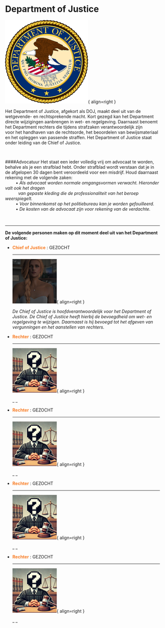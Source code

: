 # Department of Justice

![Image title](img/doj.webp){ align=right }

Het Department of Justice, afgekort als DOJ, maakt deel uit van de wetgevende- en rechtsprekende macht. Kort 
gezegd kan het Department directe wijzigingen aanbrengen in wet- en regelgeving. Daarnaast benoemt het Department 
rechters die tijdens strafzaken verantwoordelijk zijn   
voor het handhaven van de rechtsorde, het beoordelen van bewijsmateriaal en het opleggen van passende straffen. 
Het Department of Justice staat onder leiding van de Chief of Justice. 

<br> 

####Advocatuur
Het staat een ieder volledig vrij om advocaat te worden, behalve als je een strafblad hebt. Onder strafblad wordt verstaan dat je in de afgelopen 30 dagen bent veroordeeld voor een misdrijf. Houd daarnaast rekening met de volgende zaken:  
&ensp; &nbsp; &nbsp; &nbsp; • _Als advocaat worden normale omgangsvormen verwacht. Hieronder valt ook het dragen_   
&ensp; &nbsp; &nbsp; &nbsp; &nbsp; _van gepaste kleding die de professionaliteit van het beroep weerspiegelt._  
&ensp; &nbsp; &nbsp; &nbsp; • _Voor binnenkomst op het politiebureau kan je worden gefouilleerd._          
&ensp; &nbsp; &nbsp; &nbsp; • _De kosten van de advocaat zijn voor rekening van de verdachte._    

<br> 

---

__De volgende personen maken op dit moment deel uit van het Department of Justice:__

<div class="grid cards" markdown>

-   <span style="color: #f87c24;">__Chief of Justice__</span> : GEZOCHT

    ---

    ![Image title](img/mayor.webp){ align=right }

    _De Chief of Justice is hoofdverantwoordelijk voor het Department of Justice. De Chief of Justice heeft hierbij de bevoegdheid om wet- en regelgeving te wijzigen. Daarnaast is hij bevoegd tot het afgeven van vergunningen en het aanstellen van rechters._ 

</div>


<div class="grid cards" markdown>

-   <span style="color: #f87c24;">__Rechter__</span> : GEZOCHT

    ---

    ![Image title](img/rechter.webp){ align=right }

    _ _

-   <span style="color: #f87c24;">__Rechter__</span> : GEZOCHT

    ---

    ![Image title](img/rechter.webp){ align=right }

    _ _

</div>


<div class="grid cards" markdown>

-   <span style="color: #f87c24;">__Rechter__</span> : GEZOCHT

    ---

    ![Image title](img/rechter.webp){ align=right }

    _ _

-   <span style="color: #f87c24;">__Rechter__</span> : GEZOCHT

    ---

    ![Image title](img/rechter.webp){ align=right }

    _ _

</div>
